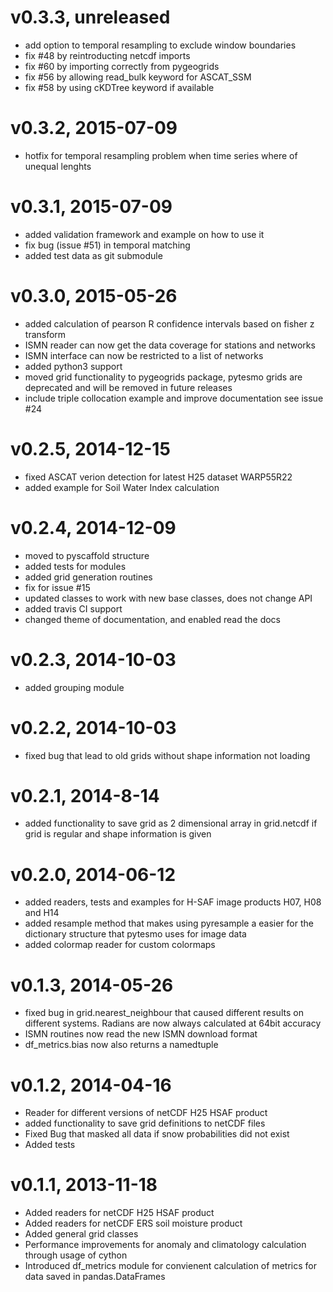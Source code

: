 # v0.3.3, unreleased

* add option to temporal resampling to exclude window boundaries
* fix #48 by reintroducting netcdf imports
* fix #60 by importing correctly from pygeogrids
* fix #56 by allowing read_bulk keyword for ASCAT_SSM
* fix #58 by using cKDTree keyword if available

# v0.3.2, 2015-07-09
* hotfix for temporal resampling problem when time series where of unequal lenghts

# v0.3.1, 2015-07-09
* added validation framework and example on how to use it
* fix bug (issue #51) in temporal matching
* added test data as git submodule

# v0.3.0, 2015-05-26
* added calculation of pearson R confidence intervals based on fisher z transform
* ISMN reader can now get the data coverage for stations and networks
* ISMN interface can now be restricted to a list of networks
* added python3 support
* moved grid functionality to pygeogrids package, pytesmo grids are deprecated
  and will be removed in future releases
* include triple collocation example and improve documentation see issue #24

# v0.2.5, 2014-12-15
* fixed ASCAT verion detection for latest H25 dataset WARP55R22
* added example for Soil Water Index calculation

# v0.2.4, 2014-12-09
* moved to pyscaffold structure
* added tests for modules
* added grid generation routines
* fix for issue #15
* updated classes to work with new base classes, does not change API
* added travis CI support
* changed theme of documentation, and enabled read the docs

# v0.2.3, 2014-10-03
* added grouping module

# v0.2.2, 2014-10-03
* fixed bug that lead to old grids without shape information not loading

# v0.2.1, 2014-8-14
* added functionality to save grid as 2 dimensional array in grid.netcdf if
  grid is regular and shape information is given

# v0.2.0, 2014-06-12
* added readers, tests and examples for H-SAF image products H07, H08 and H14
* added resample method that makes using pyresample a easier for the dictionary structure that
  pytesmo uses for image data
* added colormap reader for custom colormaps

# v0.1.3, 2014-05-26
* fixed bug in grid.nearest_neighbour that caused different results on
  different systems. Radians are now always calculated at 64bit accuracy
* ISMN routines now read the new ISMN download format
* df_metrics.bias now also returns a namedtuple

# v0.1.2, 2014-04-16
* Reader for different versions of netCDF H25 HSAF product
* added functionality to save grid definitions to netCDF files
* Fixed Bug that masked all data if snow probabilities did not exist
* Added tests

# v0.1.1, 2013-11-18
* Added readers for netCDF H25 HSAF product
* Added readers for netCDF ERS soil moisture product
* Added general grid classes
* Performance improvements for anomaly and climatology calculation through usage of cython
* Introduced df_metrics module for convienent calculation of metrics for data saved in pandas.DataFrames

